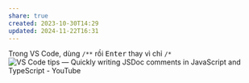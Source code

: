 ```yaml
---
share: true
created: 2023-10-30T14:29
updated: 2024-11-22T16:31
---
```

Trong VS Code, dùng `/**` rồi <kbd>Enter</kbd> thay vì chỉ `/*`
![VS Code tips — Quickly writing JSDoc comments in JavaScript and TypeScript - YouTube](https://youtu.be/-gaLriaslpg?si=LkZjZrY6DgcI1BIp)